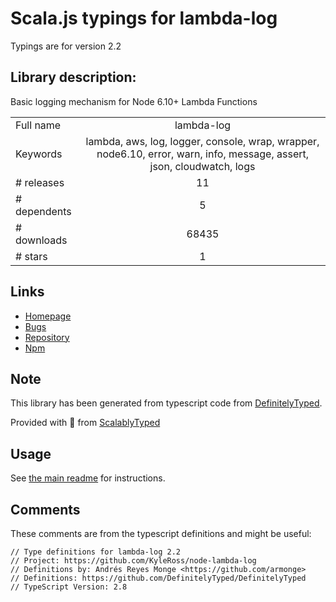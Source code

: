 
# Scala.js typings for lambda-log

Typings are for version 2.2

## Library description:
Basic logging mechanism for Node 6.10+ Lambda Functions

|                    |                 |
| ------------------ | :-------------: |
| Full name          | lambda-log |
| Keywords           | lambda, aws, log, logger, console, wrap, wrapper, node6.10, error, warn, info, message, assert, json, cloudwatch, logs |
| # releases         | 11 |
| # dependents       | 5 |
| # downloads        | 68435 |
| # stars            | 1 |

## Links
- [Homepage](https://github.com/KyleRoss/node-lambda-log#readme)
- [Bugs](https://github.com/KyleRoss/node-lambda-log/issues)
- [Repository](https://github.com/KyleRoss/node-lambda-log)
- [Npm](https://www.npmjs.com/package/lambda-log)
    


## Note
This library has been generated from typescript code from [DefinitelyTyped](https://definitelytyped.org).

Provided with :purple_heart: from [ScalablyTyped](https://github.com/oyvindberg/ScalablyTyped)

## Usage
See [the main readme](../../readme.md) for instructions.

## Comments

These comments are from the typescript definitions and might be useful:
```
// Type definitions for lambda-log 2.2
// Project: https://github.com/KyleRoss/node-lambda-log
// Definitions by: Andrés Reyes Monge <https://github.com/armonge>
// Definitions: https://github.com/DefinitelyTyped/DefinitelyTyped
// TypeScript Version: 2.8

```


